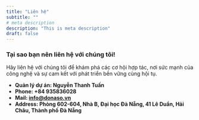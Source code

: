```yaml
---
title: "Liên hệ"
subtitle: ""
# meta description
description: "This is meta description"
draft: false
---
```



### Tại sao bạn nên liên hệ với chúng tôi!
Hãy liên hệ với chúng tôi để khám phá các cơ hội hợp tác, nơi sức mạnh của công nghệ và sự cam kết với phát triển bền vững cùng hội tụ.

* **Quản lý dự án: Nguyễn Thanh Tuấn**
* **Phone: +84 935836028** 
* **Mail: info@donaso.vn**
* **Address: Phòng 602-604, Nhà B, Đại học Đà Nẵng, 41 Lê Duẩn, Hải Châu, Thành phố Đà Nẵng**